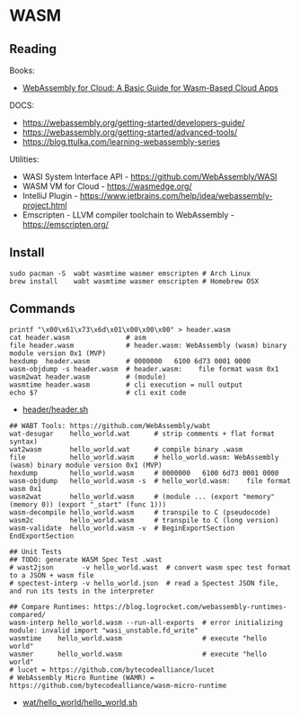 # WASM

## Reading

Books:
- [WebAssembly for Cloud: A Basic Guide for Wasm-Based Cloud Apps
](https://learning.oreilly.com/library/view/webassembly-for-cloud/9781484274965/)

DOCS:
- https://webassembly.org/getting-started/developers-guide/
- https://webassembly.org/getting-started/advanced-tools/
- https://blog.ttulka.com/learning-webassembly-series

Utilities:
- WASI System Interface API - https://github.com/WebAssembly/WASI
- WASM VM for Cloud - https://wasmedge.org/
- IntelliJ Plugin - https://www.jetbrains.com/help/idea/webassembly-project.html
- Emscripten - LLVM compiler toolchain to WebAssembly - https://emscripten.org/

## Install
```
sudo pacman -S  wabt wasmtime wasmer emscripten # Arch Linux
brew install    wabt wasmtime wasmer emscripten # Homebrew OSX
```

## Commands

```
printf "\x00\x61\x73\x6d\x01\x00\x00\x00" > header.wasm
cat header.wasm              # asm
file header.wasm             # header.wasm: WebAssembly (wasm) binary module version 0x1 (MVP)
hexdump  header.wasm         # 0000000   6100 6d73 0001 0000
wasm-objdump -s header.wasm  # header.wasm:    file format wasm 0x1
wasm2wat header.wasm         # (module)
wasmtime header.wasm         # cli execution = null output
echo $?                      # cli exit code
```
- [header/header.sh](header/header.sh)

```
## WABT Tools: https://github.com/WebAssembly/wabt
wat-desugar    hello_world.wat      # strip comments + flat format syntax)
wat2wasm       hello_world.wat      # compile binary .wasm
file           hello_world.wasm     # hello_world.wasm: WebAssembly (wasm) binary module version 0x1 (MVP)
hexdump        hello_world.wasm     # 0000000   6100 6d73 0001 0000
wasm-objdump   hello_world.wasm -s  # hello_world.wasm:    file format wasm 0x1
wasm2wat       hello_world.wasm     # (module ... (export "memory" (memory 0)) (export "_start" (func 1)))
wasm-decompile hello_world.wasm     # transpile to C (pseudocode)
wasm2c         hello_world.wasm     # transpile to C (long version)
wasm-validate  hello_world.wasm -v  # BeginExportSection EndExportSection

## Unit Tests
## TODO: generate WASM Spec Test .wast
# wast2json       -v hello_world.wast  # convert wasm spec test format to a JSON + wasm file
# spectest-interp -v hello_world.json  # read a Spectest JSON file, and run its tests in the interpreter

## Compare Runtimes: https://blog.logrocket.com/webassembly-runtimes-compared/
wasm-interp hello_world.wasm --run-all-exports  # error initializing module: invalid import "wasi_unstable.fd_write"
wasmtime    hello_world.wasm                    # execute "hello world"
wasmer      hello_world.wasm                    # execute "hello world"
# lucet = https://github.com/bytecodealliance/lucet
# WebAssembly Micro Runtime (WAMR) = https://github.com/bytecodealliance/wasm-micro-runtime
```
- [wat/hello_world/hello_world.sh](wat/print_hello_world/hello_world.sh)